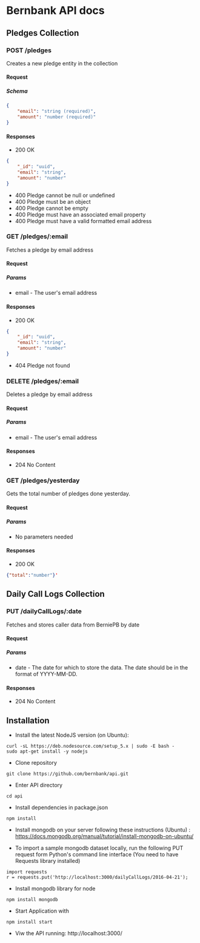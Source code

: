 # Bernbank API docs

## Pledges Collection

### POST /pledges
Creates a new pledge entity in the collection
#### Request
##### Schema
```json
{
    "email": "string (required)",
    "amount": "number (required)"
}
```

#### Responses
* 200 OK
```json
{
    "_id": "uuid",
    "email": "string",
    "amount": "number"
}
```
* 400 Pledge cannot be null or undefined
* 400 Pledge must be an object
* 400 Pledge cannot be empty
* 400 Pledge must have an associated email property
* 400 Pledge must have a valid formatted email address

### GET /pledges/:email
Fetches a pledge by email address
#### Request
##### Params
* email - The user's email address

#### Responses
* 200 OK
```json
{
    "_id": "uuid",
    "email": "string",
    "amount": "number"
}
```
* 404 Pledge not found

### DELETE /pledges/:email
Deletes a pledge by email address
#### Request
##### Params
* email - The user's email address

#### Responses
* 204 No Content


### GET /pledges/yesterday
Gets the total number of pledges done yesterday.
#### Request
##### Params
* No parameters needed
#### Responses
* 200 OK
```json
{"total":"number"}'
```


## Daily Call Logs Collection

### PUT /dailyCallLogs/:date
Fetches and stores caller data from BerniePB by date
#### Request
##### Params
* date - The date for which to store the data.  The date should be in the format of YYYY-MM-DD.

#### Responses
* 204 No Content

## Installation
* Install the latest NodeJS version (on Ubuntu):
```
curl -sL https://deb.nodesource.com/setup_5.x | sudo -E bash -
sudo apt-get install -y nodejs
```

* Clone repository
```
git clone https://github.com/bernbank/api.git
```

* Enter API directory
```
cd api
```

* Install dependencies in package.json 
```
npm install
```

* Install mongodb on your server following these instructions (Ubuntu) : https://docs.mongodb.org/manual/tutorial/install-mongodb-on-ubuntu/

*  To import a sample mongodb dataset locally, run the following PUT request form Python's command line interface (You need to have Requests library installed)
```
import requests
r = requests.put('http://localhost:3000/dailyCallLogs/2016-04-21');
```

* Install mongodb library for node
```
npm install mongodb
```

* Start Application with 
```
npm install start
```

* Viw the API running: http://localhost:3000/








